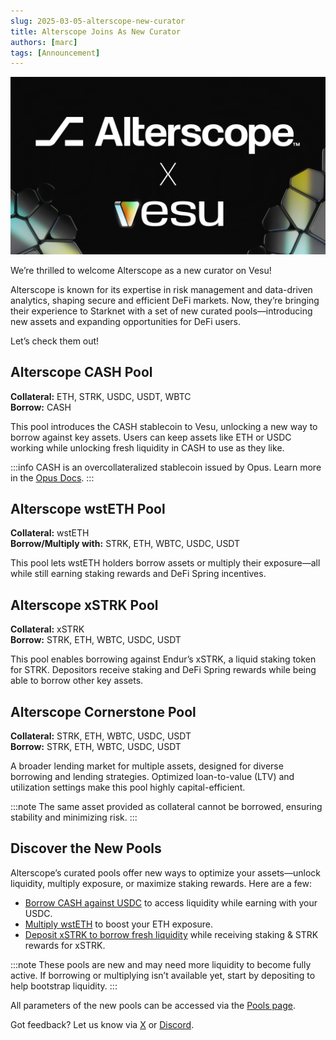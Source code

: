 ```yaml
---
slug: 2025-03-05-alterscope-new-curator
title: Alterscope Joins As New Curator
authors: [marc]
tags: [Announcement]
---
```


![New Curator on Vesu](AlterscopeXvesu.png)

We’re thrilled to welcome Alterscope as a new curator on Vesu! 

Alterscope is known for its expertise in risk management and data-driven analytics, shaping secure and efficient DeFi markets. Now, they’re bringing their experience to Starknet with a set of new curated pools—introducing new assets and expanding opportunities for DeFi users.

Let’s check them out!

## Alterscope CASH Pool
**Collateral:** ETH, STRK, USDC, USDT, WBTC  
**Borrow:** CASH


This pool introduces the CASH stablecoin to Vesu, unlocking a new way to borrow against key assets. Users can keep assets like ETH or USDC working while unlocking fresh liquidity in CASH to use as they like.

:::info
CASH is an overcollateralized stablecoin issued by Opus. Learn more in the [Opus Docs](https://docs.opus.money/).
:::

## Alterscope wstETH Pool

**Collateral:** wstETH  
**Borrow/Multiply with:** STRK, ETH, WBTC, USDC, USDT  


This pool lets wstETH holders borrow assets or multiply their exposure—all while still earning staking rewards and DeFi Spring incentives.

## Alterscope xSTRK Pool

**Collateral:** xSTRK  
**Borrow:** STRK, ETH, WBTC, USDC, USDT  


This pool enables borrowing against Endur’s xSTRK, a liquid staking token for STRK. Depositors receive staking and DeFi Spring rewards while being able to borrow other key assets.


## Alterscope Cornerstone Pool

**Collateral:** STRK, ETH, WBTC, USDC, USDT  
**Borrow:** STRK, ETH, WBTC, USDC, USDT  


A broader lending market for multiple assets, designed for diverse borrowing and lending strategies. Optimized loan-to-value (LTV) and utilization settings make this pool highly capital-efficient.

:::note
The same asset provided as collateral cannot be borrowed, ensuring stability and minimizing risk.
:::

## Discover the New Pools

Alterscope’s curated pools offer new ways to optimize your assets—unlock liquidity, multiply exposure, or maximize staking rewards. Here are a few:

- [Borrow CASH against USDC](https://vesu.xyz/borrow?form=true&poolId=3496574735728882918499284446337009546448797063742922299223215375275805529443&collateralAddress=0x53c91253bc9682c04929ca02ed00b3e423f6710d2ee7e0d5ebb06f3ecf368a8&debtAddress=0x498edfaf50ca5855666a700c25dd629d577eb9afccdf3b5977aec79aee55ada) to access liquidity while earning with your USDC.
- [Multiply wstETH](https://vesu.xyz/multiply?poolId=2612229586214495842527551768232431476062656055007024497123940017576986139174&targetAddress=0x0057912720381af14b0e5c87aa4718ed5e527eab60b3801ebf702ab09139e38b&debtAddress=0x049d36570d4e46f48e99674bd3fcc84644ddd6b96f7c741b1562b82f9e004dc7) to boost your ETH exposure.
- [Deposit xSTRK to borrow fresh liquidity](https://vesu.xyz/borrow?form=true&poolId=1129317009595740662798266590704690378283717359139782594834794341553978002262&collateralAddress=0x028d709c875c0ceac3dce7065bec5328186dc89fe254527084d1689910954b0a) while receiving staking & STRK rewards for xSTRK. 

:::note
These pools are new and may need more liquidity to become fully active. If borrowing or multiplying isn’t available yet, start by depositing to help bootstrap liquidity.
:::

All parameters of the new pools can be accessed via the [Pools page](https://vesu.xyz/pools).

Got feedback? Let us know via [X](https://x.com/vesuxyz) or [Discord](https://discord.gg/kef7VwmG).
